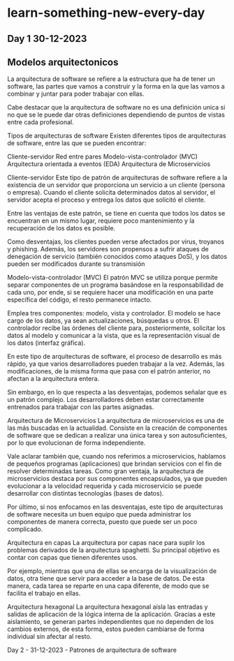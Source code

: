 # learn-something-new-every-day

## Day 1 30-12-2023

## Modelos arquitectonicos

La arquitectura de software se refiere a la estructura que ha de tener un software, las partes que vamos a construir y la forma en la que las vamos a combinar y juntar para poder trabajar con ellas.

Cabe destacar que la arquitectura de software no es una definición unica si no que se le puede dar otras definiciones dependiendo de puntos de vistas entre cada profesional.


Tipos de arquitecturas de software
Existen diferentes tipos de arquitecturas de software, entre las que se pueden encontrar: 

Cliente-servidor
Red entre pares
Modelo-vista-controlador (MVC)
Arquitectura orientada a eventos (EDA)
Arquitectura de Microservicios

Cliente-servidor
Este tipo de patrón de arquitecturas de software refiere a la existencia de un servidor que proporciona un servicio a un cliente (persona o empresa). Cuando el cliente solicita determinados datos al servidor, el servidor acepta el proceso y entrega los datos que solicitó el cliente.

Entre las ventajas de este patrón, se tiene en cuenta que todos los datos se encuentran en un mismo lugar, requiere poco mantenimiento y la recuperación de los datos es posible.

Como desventajas, los clientes pueden verse afectados por virus, troyanos y phishing. Además, los servidores son propensos a sufrir ataques de denegación de servicio (también conocidos como ataques DoS), y los datos pueden ser modificados durante su transmisión

Modelo-vista-controlador (MVC)
El patrón MVC se utiliza porque permite separar componentes de un programa basándose en la responsabilidad de cada uno, por ende, si se requiere hacer una modificación en una parte específica del código, el resto permanece intacto. 

Emplea tres componentes: modelo, vista y controlador. El modelo se hace cargo de los datos, ya sean actualizaciones, búsquedas u otros. El controlador recibe las órdenes del cliente para, posteriormente, solicitar los datos al modelo y comunicar a la vista, que es la representación visual de los datos (interfaz gráfica).

En este tipo de arquitecturas de software, el proceso de desarrollo es más rápido, ya que varios desarrolladores pueden trabajar a la vez. Además, las modificaciones, de la misma forma que pasa con el patrón anterior, no afectan a la arquitectura entera.

Sin embargo, en lo que respecta a las desventajas, podemos señalar que es un patrón complejo. Los desarrolladores deben estar correctamente entrenados para trabajar con las partes asignadas.

Arquitectura de Microservicios
La arquitectura de microservicios es una de las más buscadas en la actualidad. Consiste en la creación de componentes de software que se dedican a realizar una única tarea y son autosuficientes, por lo que evolucionan de forma independiente.

Vale aclarar también que, cuando nos referimos a microservicios, hablamos de pequeños programas (aplicaciones) que brindan servicios con el fin de resolver determinadas tareas. Como gran ventaja, la arquitectura de microservicios destaca por sus componentes encapsulados, ya que pueden evolucionar a la velocidad requerida y cada microservicio se puede desarrollar con distintas tecnologías (bases de datos).

Por último, si nos enfocamos en las desventajas, este tipo de arquitecturas de software necesita un buen equipo que pueda administrar los componentes de manera correcta, puesto que puede ser un poco complicado.

Arquitectura en capas
La arquitectura por capas nace para suplir los problemas derivados de la arquitectura spaghetti. Su principal objetivo es contar con capas que tienen diferentes usos.

Por ejemplo, mientras que una de ellas se encarga de la visualización de datos, otra tiene que servir para acceder a la base de datos. De esta manera, cada tarea se reparte en una capa diferente, de modo que se facilita el trabajo en ellas.

Arquitectura hexagonal
La arquitectura hexagonal aísla las entradas y salidas de aplicación de la lógica interna de la aplicación. Gracias a este aislamiento, se generan partes independientes que no dependen de los cambios externos, de esta forma, estos pueden cambiarse de forma individual sin afectar al resto.

Day 2 - 31-12-2023 - Patrones de arquitectura de software 


